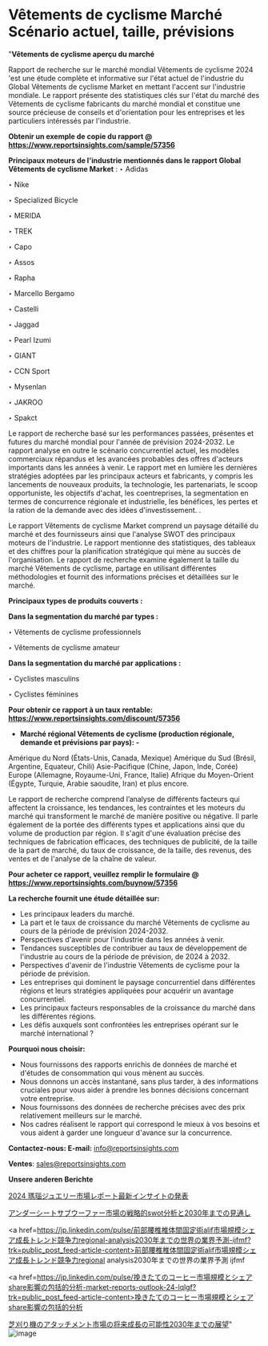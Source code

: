 # Vêtements de cyclisme Marché Scénario actuel, taille, prévisions

"<strong>Vêtements de cyclisme aperçu du marché</strong>

Rapport de recherche sur le marché mondial Vêtements de cyclisme 2024 'est une étude complète et informative sur l'état actuel de l'industrie du Global Vêtements de cyclisme Market en mettant l'accent sur l'industrie mondiale. Le rapport présente des statistiques clés sur l'état du marché des Vêtements de cyclisme fabricants du marché mondial et constitue une source précieuse de conseils et d'orientation pour les entreprises et les particuliers intéressés par l'industrie.

<strong>Obtenir un exemple de copie du rapport @ <a href=https://www.reportsinsights.com/sample/57356>https://www.reportsinsights.com/sample/57356</a></strong>

<strong>Principaux moteurs de l'industrie mentionnés dans le rapport Global Vêtements de cyclisme Market</strong> :
‣ Adidas

‣ Nike

‣ Specialized Bicycle

‣ MERIDA

‣ TREK

‣ Capo

‣ Assos

‣ Rapha

‣ Marcello Bergamo

‣ Castelli

‣ Jaggad

‣ Pearl Izumi

‣ GIANT

‣ CCN Sport

‣ Mysenlan

‣ JAKROO

‣ Spakct

Le rapport de recherche basé sur les performances passées, présentes et futures du marché mondial pour l'année de prévision 2024-2032. Le rapport analyse en outre le scénario concurrentiel actuel, les modèles commerciaux répandus et les avancées probables des offres d'acteurs importants dans les années à venir. Le rapport met en lumière les dernières stratégies adoptées par les principaux acteurs et fabricants, y compris les lancements de nouveaux produits, la technologie, les partenariats, le scoop opportuniste, les objectifs d'achat, les coentreprises, la segmentation en termes de concurrence régionale et industrielle, les bénéfices, les pertes et la ration de la demande avec des idées d'investissement. .

Le rapport Vêtements de cyclisme Market comprend un paysage détaillé du marché et des fournisseurs ainsi que l'analyse SWOT des principaux moteurs de l'industrie. Le rapport mentionne des statistiques, des tableaux et des chiffres pour la planification stratégique qui mène au succès de l'organisation. Le rapport de recherche examine également la taille du marché Vêtements de cyclisme, partage en utilisant différentes méthodologies et fournit des informations précises et détaillées sur le marché.

<strong>Principaux types de produits couverts :</strong>

<strong>Dans la segmentation du marché par types :</strong>

‣ Vêtements de cyclisme professionnels

‣ Vêtements de cyclisme amateur

<strong>Dans la segmentation du marché par applications :</strong>

‣ Cyclistes masculins

‣ Cyclistes féminines

<strong>Pour obtenir ce rapport à un taux rentable: <a href=https://www.reportsinsights.com/discount/57356>https://www.reportsinsights.com/discount/57356</a></strong>
<ul>
  <li><strong>Marché régional Vêtements de cyclisme (production régionale, demande et prévisions par pays): -</strong></li>
</ul>
Amérique du Nord (États-Unis, Canada, Mexique)
Amérique du Sud (Brésil, Argentine, Equateur, Chili)
Asie-Pacifique (Chine, Japon, Inde, Corée)
Europe (Allemagne, Royaume-Uni, France, Italie)
Afrique du Moyen-Orient (Égypte, Turquie, Arabie saoudite, Iran) et plus encore.

Le rapport de recherche comprend l’analyse de différents facteurs qui affectent la croissance, les tendances, les contraintes et les moteurs du marché qui transforment le marché de manière positive ou négative. Il parle également de la portée des différents types et applications ainsi que du volume de production par région. Il s'agit d'une évaluation précise des techniques de fabrication efficaces, des techniques de publicité, de la taille de la part de marché, du taux de croissance, de la taille, des revenus, des ventes et de l'analyse de la chaîne de valeur.

<strong>Pour acheter ce rapport, veuillez remplir le formulaire @   <a href=https://www.reportsinsights.com/buynow/57356>https://www.reportsinsights.com/buynow/57356</a></strong>

<strong>La recherche fournit une étude détaillée sur:</strong>
<ul>
  <li>Les principaux leaders du marché.</li>
  <li>La part et le taux de croissance du marché Vêtements de cyclisme au cours de la période de prévision 2024-2032.</li>
  <li>Perspectives d'avenir pour l'industrie dans les années à venir.</li>
  <li>Tendances susceptibles de contribuer au taux de développement de l'industrie au cours de la période de prévision, de 2024 à 2032.</li>
  <li>Perspectives d'avenir de l'industrie Vêtements de cyclisme pour la période de prévision.</li>
  <li>Les entreprises qui dominent le paysage concurrentiel dans différentes régions et leurs stratégies appliquées pour acquérir un avantage concurrentiel.</li>
  <li>Les principaux facteurs responsables de la croissance du marché dans les différentes régions.</li>
  <li>Les défis auxquels sont confrontées les entreprises opérant sur le marché international ?</li>
</ul>
<strong>Pourquoi nous choisir:</strong>
<ul>
  <li>Nous fournissons des rapports enrichis de données de marché et d'études de consommation qui vous mènent au succès.</li>
  <li>Nous donnons un accès instantané, sans plus tarder, à des informations cruciales pour vous aider à prendre les bonnes décisions concernant votre entreprise.</li>
  <li>Nous fournissons des données de recherche précises avec des prix relativement meilleurs sur le marché.</li>
  <li>Nos cadres réalisent le rapport qui correspond le mieux à vos besoins et vous aident à garder une longueur d'avance sur la concurrence.</li>
</ul>
<strong>Contactez-nous:
</strong><strong>E-mail:</strong> <a href=mailto:info@reportsinsights.com>info@reportsinsights.com</a>

<strong>Ventes</strong>: <a href=mailto:sales@reportsinsights.com>sales@reportsinsights.com</a>

<strong>Unsere anderen Berichte</strong>

<a href=https://www.linkedin.com/pulse/2024-瑪瑙ジュエリー市場レポート最新インサイトの発表-reports-insights-expert-shsce/>2024 瑪瑙ジュエリー市場レポート最新インサイトの発表</a>

<a href=https://www.linkedin.com/pulse/アンダーシートサブウーファー市場の戦略的swot分析と2030年までの見通し-tribunal-analytics-360-v2buf/>アンダーシートサブウーファー市場の戦略的swot分析と2030年までの見通し</a>

<a href=https://jp.linkedin.com/pulse/前部腰椎椎体間固定術alif市場規模シェア成長トレンド競争力regional-analysis2030年までの世界の業界予測-ijfmf?trk=public_post_feed-article-content>前部腰椎椎体間固定術alif市場規模シェア成長トレンド競争力regional analysis2030年までの世界の業界予測 ijfmf</a>

<a href=https://jp.linkedin.com/pulse/挽きたてのコーヒー市場規模とシェアshare影響の包括的分析-market-reports-outlook-24-lqlgf?trk=public_post_feed-article-content>挽きたてのコーヒー市場規模とシェアshare影響の包括的分析</a>

<a href=https://www.linkedin.com/pulse/芝刈り機のアタッチメント市場の将来成長の可能性2030年までの展望-tribunal-analytics-360-krurf/>芝刈り機のアタッチメント市場の将来成長の可能性2030年までの展望</a>"
![image](https://github.com/daminid12/RIreport/assets/158430485/122af833-5f7e-4b3a-9155-6ebb0408e748)
